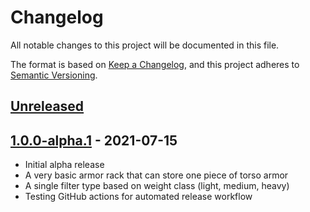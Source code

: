 # Changelog

All notable changes to this project will be documented in this file.

The format is based on [Keep a Changelog](https://keepachangelog.com/en/1.0.0/),
and this project adheres to [Semantic Versioning](https://semver.org/spec/v2.0.0.html).

## [Unreleased]

## [1.0.0-alpha.1] - 2021-07-15

-   Initial alpha release
-   A very basic armor rack that can store one piece of torso armor
-   A single filter type based on weight class (light, medium, heavy)
-   Testing GitHub actions for automated release workflow

[Unreleased]: https://github.com/Dunnar4/armor_rack/compare/1.0.0-alpha.1...HEAD

[1.0.0-alpha.1]: https://github.com/Dunnar4/armor_rack/compare/a05de64f9a4b49a558c9f620013dee05d3cd0d0c...1.0.0-alpha.1
